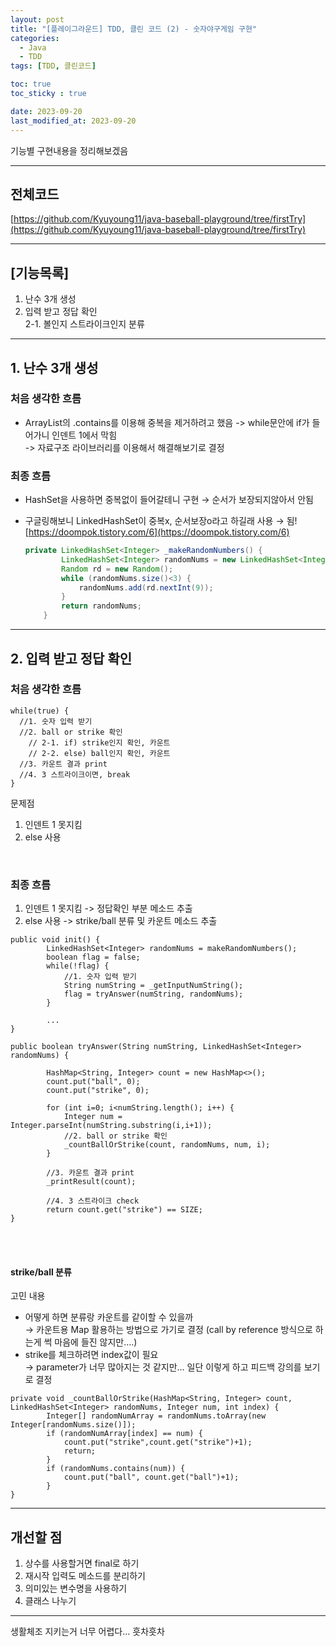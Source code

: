 ```yaml
---
layout: post
title: "[플레이그라운드] TDD, 클린 코드 (2) - 숫자야구게임 구현"
categories: 
  - Java
  - TDD
tags: [TDD, 클린코드]

toc: true
toc_sticky : true

date: 2023-09-20
last_modified_at: 2023-09-20
---
```

기능별 구현내용을 정리해보겠음

----
## 전체코드
[https://github.com/Kyuyoung11/java-baseball-playground/tree/firstTry](https://github.com/Kyuyoung11/java-baseball-playground/tree/firstTry)

----
## [기능목록]
1. 난수 3개 생성
2. 입력 받고 정답 확인   
   2-1. 볼인지 스트라이크인지 분류

---
## 1. 난수 3개 생성
### 처음 생각한 흐름
- ArrayList의 .contains를 이용해 중복을 제거하려고 했음 -> while문안에 if가 들어가니 인덴트 1에서 막힘  
  -> 자료구조 라이브러리를 이용해서 해결해보기로 결정

### 최종 흐름
- HashSet을 사용하면 중복없이 들어갈테니 구현 → 순서가 보장되지않아서 안됨
- 구글링해보니 LinkedHashSet이 중복x, 순서보장o라고 하길래 사용 → 됨!  
[https://doompok.tistory.com/6](https://doompok.tistory.com/6)
    
    ```` java
    private LinkedHashSet<Integer> _makeRandomNumbers() {
            LinkedHashSet<Integer> randomNums = new LinkedHashSet<Integer>();
            Random rd = new Random();
            while (randomNums.size()<3) {
                randomNums.add(rd.nextInt(9));
            }
            return randomNums;
        }
    ````
    
---
## 2. 입력 받고 정답 확인
### 처음 생각한 흐름

```
while(true) {
  //1. 숫자 입력 받기
  //2. ball or strike 확인
	// 2-1. if) strike인지 확인, 카운트
    // 2-2. else) ball인지 확인, 카운트
  //3. 카운트 결과 print
  //4. 3 스트라이크이면, break
}
```
문제점
  1. 인덴트 1 못지킴
  2. else 사용

<br/>
    

### 최종 흐름
1. 인덴트 1 못지킴 -> 정답확인 부분 메소드 추출
2. else 사용 -> strike/ball 분류 및 카운트 메소드 추출  

````
public void init() {
        LinkedHashSet<Integer> randomNums = makeRandomNumbers();
        boolean flag = false;
        while(!flag) {
            //1. 숫자 입력 받기
            String numString = _getInputNumString();
            flag = tryAnswer(numString, randomNums);
        }

        ...
}

public boolean tryAnswer(String numString, LinkedHashSet<Integer> randomNums) {

        HashMap<String, Integer> count = new HashMap<>();
        count.put("ball", 0);
        count.put("strike", 0);

        for (int i=0; i<numString.length(); i++) {
            Integer num = Integer.parseInt(numString.substring(i,i+1));
            //2. ball or strike 확인
            _countBallOrStrike(count, randomNums, num, i);
        }
        
        //3. 카운트 결과 print
        _printResult(count);

        //4. 3 스트라이크 check
        return count.get("strike") == SIZE;
}
````
<br/><br/>

#### strike/ball 분류
고민 내용
- 어떻게 하면 분류랑 카운트를 같이할 수 있을까  
    → 카운트용 Map 활용하는 방법으로 가기로 결정 (call by reference 방식으로 하는게 썩 마음에 들진 않지만….) 
- strike를 체크하려면 index값이 필요  
    → parameter가 너무 많아지는 것 같지만... 일단 이렇게 하고 피드백 강의를 보기로 결정
    

````
private void _countBallOrStrike(HashMap<String, Integer> count, LinkedHashSet<Integer> randomNums, Integer num, int index) {
        Integer[] randomNumArray = randomNums.toArray(new Integer[randomNums.size()]);
        if (randomNumArray[index] == num) {
            count.put("strike",count.get("strike")+1);
            return;
        }
        if (randomNums.contains(num)) {
            count.put("ball", count.get("ball")+1);
        }
}
````

---
## 개선할 점
1. 상수를 사용할거면 final로 하기
2. 재시작 입력도 메소드를 분리하기
3. 의미있는 변수명을 사용하기
4. 클래스 나누기

---
생활체조 지키는거 너무 어렵다... 흣차흣차